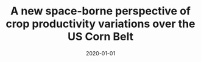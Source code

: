 ---
title: "A new space-borne perspective of crop productivity variations over the US Corn Belt"
collection: publications
permalink: /publication/2020-01-01-Somkuti2020a
date: 2020-01-01
venue: 'Agricultural and Forest Meteorology'
paperurl: 'https://doi.org/10.1016/j.agrformet.2019.107826'
citation: 'Somkuti et al., <b>A new space-borne perspective of crop productivity variations over the US Corn Belt</b>, Agricultural and Forest Meteorology, 2020-01-01, 10.1016/j.agrformet.2019.107826'
---
